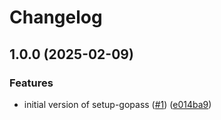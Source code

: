 # Changelog

## 1.0.0 (2025-02-09)


### Features

* initial version of setup-gopass ([#1](https://github.com/mauhlik/setup-gopass/issues/1)) ([e014ba9](https://github.com/mauhlik/setup-gopass/commit/e014ba9515d2e7ea78a2083f76669742d5f28dd7))
